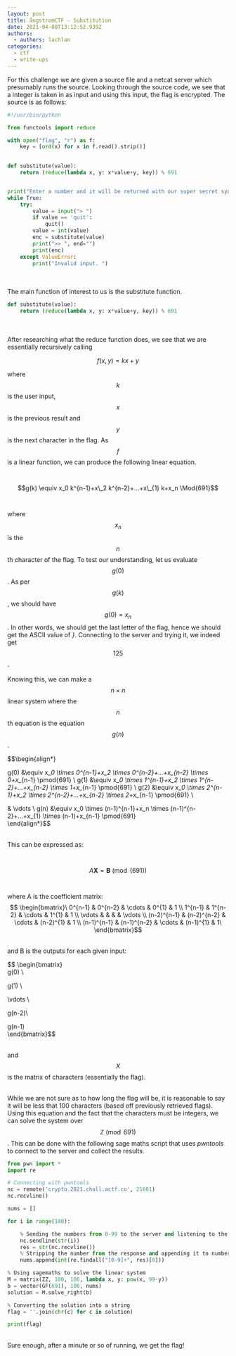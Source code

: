 ```yaml
---
layout: post
title: ångstromCTF - Substitution
date: 2021-04-08T13:12:52.939Z
authors:
  - authors: lachlan
categories:
  - ctf
  - write-ups
---
```

For this challenge we are given a source file and a netcat server which presumably runs the source. Looking through the source code, we see that a integer is taken in as input and using this input, the flag is encrypted. The source is as follows:

```python
#!/usr/bin/python

from functools import reduce

with open("flag", "r") as f:
    key = [ord(x) for x in f.read().strip()]
    

def substitute(value):
    return (reduce(lambda x, y: x*value+y, key)) % 691


print("Enter a number and it will be returned with our super secret synthetic substitution technique")
while True:
    try:
        value = input("> ")
        if value == 'quit':
            quit()
        value = int(value)
        enc = substitute(value)
        print(">> ", end="")
        print(enc)
    except ValueError:
        print("Invalid input. ")
```

\
\
The main function of interest to us is the substitute function.

```python
def substitute(value):
    return (reduce(lambda x, y: x*value+y, key)) % 691
```

\
\
After researching what the reduce function does, we see that we are essentially recursively calling 

$$f(x,y) = kx+y$$

where $$k$$ is the user input, $$x$$ is the previous result and $$y$$ is the next character in the flag. As $$f$$ is a linear function, we can produce the following linear equation.\
\
   $$g(k) \equiv x_0 k^{n-1}+x\_2 k^{n-2}+...+x\_{1} k+x_n \Mod{691}$$\
\
where $$x_n$$ is the $$n$$th character of the flag. To test our understanding, let us evaluate $$g(0)$$. As per $$g(k)$$, we should have $$g(0)=x_n$$. In other words, we should get the last letter of the flag, hence we should get the ASCII value of *}*. Connecting to the server and trying it, we indeed get $$125$$.\
\
Knowing this, we can make a $$n \times n$$ linear system where the $$n$$th equation is the equation $$g(n)$$. 

$$\begin{align*}

g(0) &\equiv x_*0 \times 0^{n-1}+x\_2 \times 0^{n-2}+...+x\_{n-2} \times 0+x_*{n-1} \pmod{691} \\
g(1) &\equiv x_*0 \times 1^{n-1}+x\_2 \times 1^{n-2}+...+x\_{n-2} \times 1+x_*{n-1} \pmod{691} \\
g(2) &\equiv x_*0 \times 2^{n-1}+x\_2 \times 2^{n-2}+...+x\_{n-2} \times 2+x_*{n-1} \pmod{691} \

& \vdots \\
g(n) &\equiv x_0 \times (n-1)^{n-1}+x\_n \times (n-1)^{n-2}+...+x\_{1} \times (n-1)+x_{n-1} \pmod{691}\
\end{align*}$$

\
This can be expressed as:\
\
   $$A\textbf{X}=\textbf{B} \pmod(691)$$\
\
where A is the coefficient matrix:\
$$ \begin{bmatrix}\
0^{n-1} & 0^{n-2} & \cdots & 0^{1} & 1 \\
1^{n-1} & 1^{n-2} & \cdots & 1^{1} & 1 \\
\vdots   &             &            &          &  \vdots  \\
(n-2)^{n-1} & (n-2)^{n-2} & \cdots & (n-2)^{1} & 1 \\
(n-1)^{n-1} & (n-1)^{n-2} & \cdots & (n-1)^{1} & 1\
\end{bmatrix}$$

\
and B is the outputs for each given input:

$$ \begin{bmatrix}\
g(0) \\

g(1) \\

\vdots \\

g(n-2)\\

g(n-1)\
\end{bmatrix}$$

\
and $$X$$ is the matrix of characters (essentially the flag).

\
While we are not sure as to how long the flag will be, it is reasonable to say it will be less that 100 characters (based off previously retrieved flags). Using this equation and the fact that the characters must be integers, we can solve the system over $$\mathbb{Z}\pmod{691}$$. This can be done with the following sage maths script that uses *pwntools* to connect to the server and collect the results.

```python
from pwn import *
import re

# Connecting with pwntools
nc = remote('crypto.2021.chall.actf.co', 21601)
nc.recvline()

nums = []

for i in range(100):

    % Sending the numbers from 0-99 to the server and listening to the response
    nc.sendline(str(i))
    res = str(nc.recvline())
    % Stripping the number from the response and appending it to numbers
    nums.append(int(re.findall("[0-9]+", res)[0]))

% Using sagemaths to solve the linear system
M = matrix(ZZ, 100, 100, lambda x, y: pow(x, 99-y))
b = vector(GF(691), 100, nums)
solution = M.solve_right(b)

% Converting the solution into a string
flag = ''.join(chr(c) for c in solution)

print(flag)
```

\
Sure enough, after a minute or so of running, we get the flag!